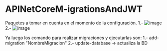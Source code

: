 # APINetCoreM-igrationsAndJWT

Paquetes a tomar en cuenta en el momento de la configuración.
1.- ![image](https://github.com/carlosc1211/APINetCoreM-igrationsAndJWT/assets/29385463/eadc0552-ca41-4acd-8c36-cb7073ee7eff)
2.- ![image](https://github.com/carlosc1211/APINetCoreM-igrationsAndJWT/assets/29385463/ccf9683d-bdc1-4bc4-a1df-5be90530b242)

Ya luego los comando para realizar migraciones y ejecutarlas son:
1.- add-migration "NombreMigracion"
2.- update-database -> actualiza la BD

